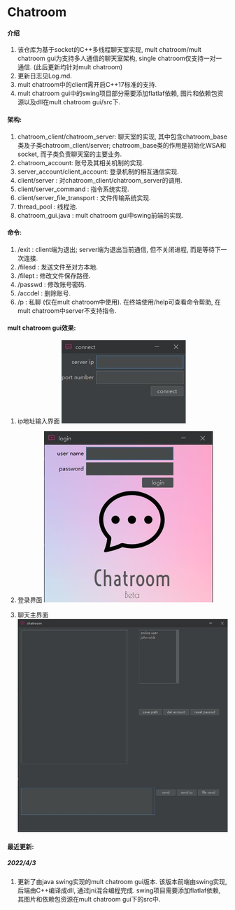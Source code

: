 # Chatroom

#### 介绍
1. 该仓库为基于socket的C++多线程聊天室实现, mult chatroom/mult chatroom gui为支持多人通信的聊天室架构, single chatroom仅支持一对一通信. (此后更新均针对mult chatroom)
2. 更新日志见Log.md.
3. mult chatroom中的client需开启C++17标准的支持.
4. mult chatroom gui中的swing项目部分需要添加flatlaf依赖, 图片和依赖包资源以及dll在mult chatroom gui/src下.

#### 架构:
1. chatroom_client/chatroom_server: 聊天室的实现, 其中包含chatroom_base类及子类chatroom_client/server; chatroom_base类的作用是初始化WSA和socket, 而子类负责聊天室的主要业务.
2. chatroom_account: 账号及其相关机制的实现.
3. server_account/client_account: 登录机制的相互通信实现. 
4. client/server : 对chatroom_client/chatroom_server的调用.
5. client/server_command : 指令系统实现.
6. client/server_file_transport : 文件传输系统实现.
7. thread_pool : 线程池.
8. chatroom_gui.java : mult chatroom gui中swing前端的实现.

#### 命令:
1. /exit : client端为退出; server端为退出当前通信, 但不关闭进程, 而是等待下一次连接.
2. /filesd : 发送文件至对方本地.
3. /filept : 修改文件保存路径.
4. /passwd : 修改账号密码.
5. /accdel : 删除账号.
6. /p : 私聊 (仅在mult chatroom中使用).
在终端使用/help可查看命令帮助, 在mult chatroom中server不支持指令.

#### mult chatroom gui效果:

1. ip地址输入界面
![ip地址输入界面](pic/connect_pic.jpg)

2. 登录界面
![登录界面](pic/login_pic.jpg)

3. 聊天主界面
![聊天主界面](pic/main_pic.jpg)

#### 最近更新:
#####  2022/4/3
1. 更新了由java swing实现的mult chatroom gui版本. 该版本前端由swing实现, 后端由C++编译成dll, 通过jni混合编程完成. swing项目需要添加flatlaf依赖, 其图片和依赖包资源在mult chatroom gui下的src中.


